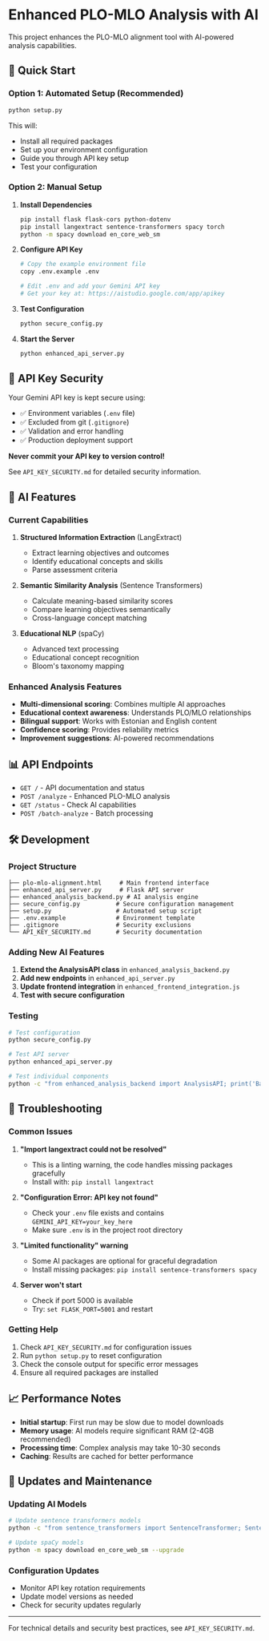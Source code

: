 # Enhanced PLO-MLO Analysis with AI

This project enhances the PLO-MLO alignment tool with AI-powered analysis capabilities.

## 🚀 Quick Start

### Option 1: Automated Setup (Recommended)

```bash
python setup.py
```

This will:
- Install all required packages
- Set up your environment configuration
- Guide you through API key setup
- Test your configuration

### Option 2: Manual Setup

1. **Install Dependencies**
   ```bash
   pip install flask flask-cors python-dotenv
   pip install langextract sentence-transformers spacy torch
   python -m spacy download en_core_web_sm
   ```

2. **Configure API Key**
   ```bash
   # Copy the example environment file
   copy .env.example .env
   
   # Edit .env and add your Gemini API key
   # Get your key at: https://aistudio.google.com/app/apikey
   ```

3. **Test Configuration**
   ```bash
   python secure_config.py
   ```

4. **Start the Server**
   ```bash
   python enhanced_api_server.py
   ```

## 🔐 API Key Security

Your Gemini API key is kept secure using:

- ✅ Environment variables (`.env` file)
- ✅ Excluded from git (`.gitignore`)
- ✅ Validation and error handling
- ✅ Production deployment support

**Never commit your API key to version control!**

See `API_KEY_SECURITY.md` for detailed security information.

## 🤖 AI Features

### Current Capabilities

1. **Structured Information Extraction** (LangExtract)
   - Extract learning objectives and outcomes
   - Identify educational concepts and skills
   - Parse assessment criteria

2. **Semantic Similarity Analysis** (Sentence Transformers)
   - Calculate meaning-based similarity scores
   - Compare learning objectives semantically
   - Cross-language concept matching

3. **Educational NLP** (spaCy)
   - Advanced text processing
   - Educational concept recognition
   - Bloom's taxonomy mapping

### Enhanced Analysis Features

- **Multi-dimensional scoring**: Combines multiple AI approaches
- **Educational context awareness**: Understands PLO/MLO relationships
- **Bilingual support**: Works with Estonian and English content
- **Confidence scoring**: Provides reliability metrics
- **Improvement suggestions**: AI-powered recommendations

## 📊 API Endpoints

- `GET /` - API documentation and status
- `POST /analyze` - Enhanced PLO-MLO analysis
- `GET /status` - Check AI capabilities
- `POST /batch-analyze` - Batch processing

## 🛠️ Development

### Project Structure

```
├── plo-mlo-alignment.html     # Main frontend interface
├── enhanced_api_server.py     # Flask API server
├── enhanced_analysis_backend.py # AI analysis engine
├── secure_config.py          # Secure configuration management
├── setup.py                  # Automated setup script
├── .env.example              # Environment template
├── .gitignore                # Security exclusions
└── API_KEY_SECURITY.md       # Security documentation
```

### Adding New AI Features

1. **Extend the AnalysisAPI class** in `enhanced_analysis_backend.py`
2. **Add new endpoints** in `enhanced_api_server.py`
3. **Update frontend integration** in `enhanced_frontend_integration.js`
4. **Test with secure configuration**

### Testing

```bash
# Test configuration
python secure_config.py

# Test API server
python enhanced_api_server.py

# Test individual components
python -c "from enhanced_analysis_backend import AnalysisAPI; print('Backend OK')"
```

## 🚨 Troubleshooting

### Common Issues

1. **"Import langextract could not be resolved"**
   - This is a linting warning, the code handles missing packages gracefully
   - Install with: `pip install langextract`

2. **"Configuration Error: API key not found"**
   - Check your `.env` file exists and contains `GEMINI_API_KEY=your_key_here`
   - Make sure `.env` is in the project root directory

3. **"Limited functionality" warning**
   - Some AI packages are optional for graceful degradation
   - Install missing packages: `pip install sentence-transformers spacy`

4. **Server won't start**
   - Check if port 5000 is available
   - Try: `set FLASK_PORT=5001` and restart

### Getting Help

1. Check `API_KEY_SECURITY.md` for configuration issues
2. Run `python setup.py` to reset configuration
3. Check the console output for specific error messages
4. Ensure all required packages are installed

## 📈 Performance Notes

- **Initial startup**: First run may be slow due to model downloads
- **Memory usage**: AI models require significant RAM (2-4GB recommended)
- **Processing time**: Complex analysis may take 10-30 seconds
- **Caching**: Results are cached for better performance

## 🔄 Updates and Maintenance

### Updating AI Models

```bash
# Update sentence transformers models
python -c "from sentence_transformers import SentenceTransformer; SentenceTransformer('all-MiniLM-L6-v2')"

# Update spaCy models
python -m spacy download en_core_web_sm --upgrade
```

### Configuration Updates

- Monitor API key rotation requirements
- Update model versions as needed
- Check for security updates regularly

---

For technical details and security best practices, see `API_KEY_SECURITY.md`.

